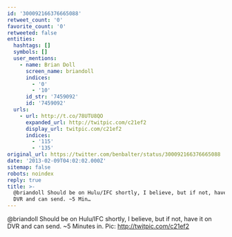 ```yaml
---
id: '300092166376665088'
retweet_count: '0'
favorite_count: '0'
retweeted: false
entities:
  hashtags: []
  symbols: []
  user_mentions:
    - name: Brian Doll
      screen_name: briandoll
      indices:
        - '0'
        - '10'
      id_str: '7459092'
      id: '7459092'
  urls:
    - url: http://t.co/78UTU8QO
      expanded_url: http://twitpic.com/c21ef2
      display_url: twitpic.com/c21ef2
      indices:
        - '115'
        - '135'
original_url: https://twitter.com/benbalter/status/300092166376665088
date: '2013-02-09T04:02:02.000Z'
sitemap: false
robots: noindex
reply: true
title: >-
  @briandoll Should be on Hulu/IFC shortly, I believe, but if not, have it on
  DVR and can send. ~5 Min…
---
```


@briandoll Should be on Hulu/IFC shortly, I believe, but if not, have it on DVR and can send. ~5 Minutes in. Pic:  http://twitpic.com/c21ef2